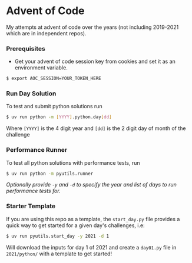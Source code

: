 # Advent of Code

My attempts at advent of code over the years (not including 2019-2021 which are in independent repos).

### Prerequisites

- Get your advent of code session key from cookies and set it as an environment variable.

```bash
$ export AOC_SESSION=YOUR_TOKEN_HERE
```

### Run Day Solution

To test and submit python solutions run

```bash
$ uv run python -m [YYYY].python.day[dd]
```

Where `[YYYY]` is the 4 digit year and `[dd]` is the 2 digit day of month of the challenge

### Performance Runner

To test all python solutions with performance tests, run

```bash
$ uv run python -m pyutils.runner
```

_Optionally provide `-y` and `-d` to specify the year and list of days to run performance tests for._

### Starter Template

If you are using this repo as a template, the `start_day.py` file provides a quick way to get started for a given day's challenges, i.e:

```bash
$ uv run pyutils.start_day -y 2021 -d 1
```

Will download the inputs for day 1 of 2021 and create a `day01.py` file in `2021/python/` with a template to get started!
